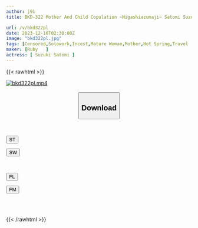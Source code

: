 ```yaml
---
author: j91
title: BKD-322 Mother And Child Copulation ~Higashiazumaji~ Satomi Suzuki

url: /v/bkd322pl
date: 2023-12-16T02:30:00Z
image: "bkd322pl.jpg"
tags: [Censored,Solowork,Incest,Mature Woman,Mother,Hot Spring,Travel	 ]
maker: [Ruby   ]
actress: [ Suzuki Satomi ]
---
```



{{< rawhtml >}}

<div class="video" data-videoid="ReLRo7gjdRIdbkx">
    <a href="javascript:;">
        <img src="/v/bkd322pl/bkd322pl.jpg" width="WIDTH" height="HEIGHT" alt="bkd322pl.mp4" loading="lazy">
    </a>
</div>

<script type="text/javascript" src="https://j91.asia/asset/on-demand-st.js"></script>

<br>
  <link rel="stylesheet" href="https://j91.asia/asset/bs5.css">
  
  <center>
  <button class="btn btn-primary" type="button" data-bs-toggle="collapse" data-bs-target=".multi-collapse" aria-expanded="false" aria-controls="multiCollapseExample1 multiCollapseExample2"><h2>Download</h2></button></center>
</p>
<div class="row">
  <div class="col">
    <div class="collapse multi-collapse" id="multiCollapseExample1">
      <div class="card card-body">
	      	      <br>
<div class="buttons">  
<p><a href="https://streamtape.to/v/ReLRo7gjdRIdbkx" target="_blank"><button class="btn-hover color-3"><i class="fa fa-download"></i> ST</button></a></p>
<p><a href="https://flaswish.com/6h2u1f6n328v" target="_blank"><button class="btn-hover color-2"><i class="fa fa-download"></i> SW</button></a></p></div>
    </div>
  </div>
</div>
  <div class="col">
    <div class="collapse multi-collapse" id="multiCollapseExample2">
      <div class="card card-body">
	      <br>
<div class="buttons">
<p><a href="javascript:;" target="_blank"><button class="btn-hover color-9"><i class="fa fa-download"></i> FL</button></a></p>
<p><a href="javascript:;" target="_blank"><button class="btn-hover color-8"><i class="fa fa-download"></i> FM</button></a></p></div>
<br><br>
      </div>
    </div>
  </div>
</div>

{{< /rawhtml >}}